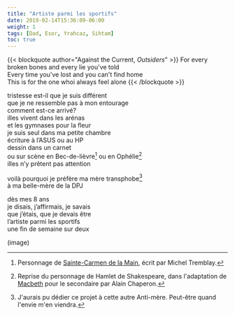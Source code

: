 ```yaml
---
title: "Artiste parmi les sportifs"
date: 2019-02-14T15:36:09-06:00
weight: 1 
tags: [Dad, Esor, Yrahcaz, Sihtam]
toc: true
---
```


{{< blockquote author="Against the Current, *Outsiders*" >}}
For every broken bones and every lie you've told  
Every time you've lost and you can't find home  
This is for the one whoi always feel alone
{{< /blockquote >}}

tristesse est-il que je suis différent  
que je ne ressemble pas à mon entourage  
comment est-ce arrivé?  
illes vivent dans les arénas  
et les gymnases pour la fleur  
je suis seul dans ma petite chambre  
écriture à l’ASUS ou au HP  
dessin dans un carnet  
ou sur scène en Bec-de-lièvre[^2] ou en Ophélie[^3]  
illes n’y prêtent pas attention

voilà pourquoi je préfère ma mère transphobe[^1]  
à ma belle-mère de la DPJ

dès mes 8 ans  
je disais, j’affirmais, je savais  
que j’étais, que je devais être  
l’artiste parmi les sportifs  
une fin de semaine sur deux

(image)


[^1]: J'aurais pu dédier ce projet à cette autre Anti-mère. Peut-être quand l'envie m'en viendra.
[^2]: Personnage de [Sainte-Carmen de la Main](https://www.leslibraires.ca/livres/sainte-carmen-de-la-main-michel-tremblay-9782760901735.html), écrit par Michel Tremblay.
[^3]: Reprise du personnage de Hamlet de Shakespeare, dans l'adaptation de [Macbeth](https://www.leslibraires.ca/livres/macbeth-alain-chaperon-9782923445496.html) pour le secondaire par Alain Chaperon.
